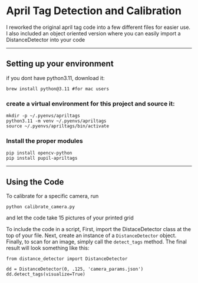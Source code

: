 <h1> April Tag Detection and Calibration </h1>

I reworked the original april tag code into a few different files for easier use.
I also included an object oriented version where you can easily import a DistanceDetector into your code 

-----------

<h2> Setting up your environment </h2>

if you dont have python3.11, download it:

    brew install python@3.11 #for mac users

<h3> create a virtual environment for this project and source it: </h3>

    mkdir -p ~/.pyenvs/apriltags
    python3.11 -m venv ~/.pyenvs/apriltags
    source ~/.pyenvs/apriltags/bin/activate  

<h3> Install the proper modules </h3>

    pip install opencv-python
    pip install pupil-apriltags

------------

<H2> Using the Code </h2>

To calibrate for a specific camera, run
    
    python calibrate_camera.py
and let the code take 15 pictures of your printed grid

To include the code in a script, First, import the DistaceDetector class at the top of your file.
Next, create an instance of a `DistanceDetector` object.
Finally, to scan for an image, simply call the `detect_tags` method. 
The final result will look something like this:  

    from distance_detector import DistanceDetector
    
    dd = DistanceDetector(0, .125, 'camera_params.json')
    dd.detect_tags(visualize=True)




